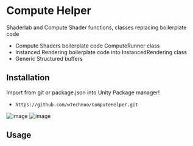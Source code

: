 # Compute Helper
Shaderlab and Compute Shader functions, classes replacing boilerplate code
- Compute Shaders boilerplate code ComputeRunner class
- Instanced Rendering boilerplate code into InstancedRendering class
- Generic Structured buffers

## Installation
Import from git or package.json into Unity Package manager!

- `https://github.com/wTechnoo/ComputeHelper.git`

![image](https://user-images.githubusercontent.com/71846381/196069018-db5fcf8a-b5bf-45e1-b8a4-12c3a747c892.png)
![image](https://user-images.githubusercontent.com/71846381/196069037-961aa0b8-9427-49e9-b91e-9aa8dd84648e.png)

## Usage
